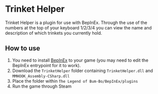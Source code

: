 # Trinket Helper

Trinket Helper is a plugin for use with BepInEx. Through the use of the numbers at the top of your keyboard 1/2/3/4 you can view the name and description of which trinkets you currently hold.

## How to use

1. You need to install [BepInEx](https://github.com/BepInEx/BepInEx#readme) to your game (you may need to edit the BepInEx entrypoint for it to work).
2. Download the `TrinketHelper` folder containing `TrinketHelper.dll` and `MMHOOK_Assembly-CSharp.dll`
3. Place the folder within `The Legend of Bum-Bo/BepInEx/plugins`
4. Run the game through Steam
